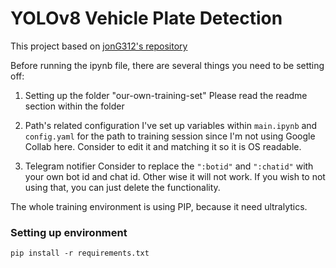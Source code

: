 # YOLOv8 Vehicle Plate Detection
This project based on [jonG312's repository](https://github.com/jonG312/YOLOv8-Vehicle-Plate-Recognition)

Before running the ipynb file, there are several things you need to be setting off:

1. Setting up the folder "our-own-training-set"
Please read the readme section within the folder

2. Path's related configuration
I've set up variables within `main.ipynb` and `config.yaml` for the path to training session since I'm not using Google Collab here. Consider to edit it and matching it so it is OS readable. 

3. Telegram notifier
Consider to replace the `":botid"` and `":chatid"` with your own bot id and chat id. Other wise it will not work. If you wish to not using that, you can just delete the functionality.

The whole training environment is using PIP, because it need ultralytics.

### Setting up environment

```shell
pip install -r requirements.txt
```